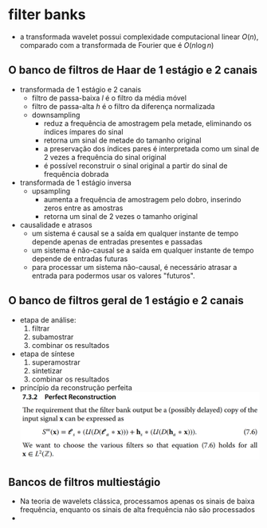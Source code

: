 # filter banks

- a transformada wavelet possui complexidade computacional linear $O(n)$, comparado com a transformada de Fourier que é $O(n\log n)$
## O banco de filtros de Haar de 1 estágio e 2 canais

- transformada de 1 estágio e 2 canais
  - filtro de passa-baixa $l$ é o filtro da média móvel
  - filtro de passa-alta $h$ é o filtro da diferença normalizada
  - downsampling
    - reduz a frequência de amostragem pela metade, eliminando os índices ímpares do sinal
    - retorna um sinal de metade do tamanho original
    - a preservação dos índices pares é interpretada como um sinal de 2 vezes a frequência do sinal original
    - é possível reconstruir o sinal original a partir do sinal de frequência dobrada
- transformada de 1 estágio inversa
  - upsampling
    - aumenta a frequência de amostragem pelo dobro, inserindo zeros entre as amostras
    - retorna um sinal de 2 vezes o tamanho original
- causalidade e atrasos
  - um sistema é causal se a saída em qualquer instante de tempo depende apenas de entradas presentes e passadas
  - um sistema é não-causal se a saída em qualquer instante de tempo depende de entradas futuras
  - para processar um sistema não-causal, é necessário atrasar a entrada para podermos usar os valores "futuros".

## O banco de filtros geral de 1 estágio e 2 canais

- etapa de análise:
  1. filtrar
  2. subamostrar
  3. combinar os resultados
- etapa de síntese
  1. superamostrar
  2. sintetizar
  3. combinar os resultados
- princípio da reconstrução perfeita
  ![equação da reconstrução perfeita](image-15.png)

## Bancos de filtros multiestágio
- Na teoria de wavelets clássica, processamos apenas os sinais de baixa frequência, enquanto os sinais de alta frequência não são processados
- 